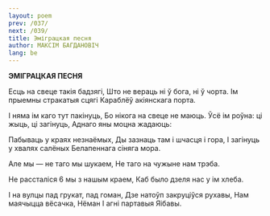 ```yaml
---
layout: poem
prev: /037/
next: /039/
title: Эміграцкая песня
author: МАКСІМ БАГДАНОВІЧ
lang: be
---
```



 
**ЭМІГРАЦКАЯ ПЕСНЯ**

Есць на свеце такія бадзягі, Што не вераць ні ў бога, ні ў чорта. Ім прыемны стракатыя сцягі Караблёў акіянскага порта.

I няма ім каго тут пакінуць, Бо нікога на свеце не маюць. Ўсё ім роўна: ці жыць, ці загінуць,  Аднаго яны моцна жадаюць:

Пабываць у краях незнаёмых, Ды зазнаць там і шчасця і гора, I загінуць у хвалях салёных Белапеннага сіняга мора.

Але мы — не таго мы шукаем, He таго на чужыне нам трэба.

He рассталіся 6 мы з нашым краем, Каб было дзеля нас у ім хлеба.

I на вулцы пад грукат, пад гоман, Дзе натоўп закруціўся рухавы, Нам маячыцца вёсачка, Нёман I агні партавыя Яібавы.
